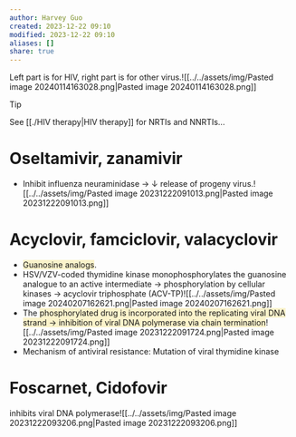 ```yaml
---
author: Harvey Guo
created: 2023-12-22 09:10
modified: 2023-12-22 09:10
aliases: []
share: true
---
```


Left part is for HIV, right part is for other virus.![[../../assets/img/Pasted image 20240114163028.png|Pasted image 20240114163028.png]]
>[!tip] 
>See [[./HIV therapy|HIV therapy]] for NRTIs and NNRTIs...
# Oseltamivir, zanamivir
- Inhibit influenza neuraminidase → ↓ release of progeny virus.![[../../assets/img/Pasted image 20231222091013.png|Pasted image 20231222091013.png]]
# Acyclovir, famciclovir, valacyclovir
- <span style="background:rgba(240, 200, 0, 0.2)">Guanosine analogs</span>. 
- HSV/VZV-coded thymidine kinase monophosphorylates the guanosine analogue to an active intermediate → phosphorylation by cellular kinases → acyclovir triphosphate (ACV-TP)![[../../assets/img/Pasted image 20240207162621.png|Pasted image 20240207162621.png]]
- The <span style="background:rgba(240, 200, 0, 0.2)">phosphorylated drug is incorporated into the replicating viral DNA strand → inhibition of viral DNA polymerase via chain termination</span>![[../../assets/img/Pasted image 20231222091724.png|Pasted image 20231222091724.png]]
- Mechanism of antiviral resistance: Mutation of viral thymidine kinase

# Foscarnet, Cidofovir
inhibits viral DNA polymerase![[../../assets/img/Pasted image 20231222093206.png|Pasted image 20231222093206.png]]
